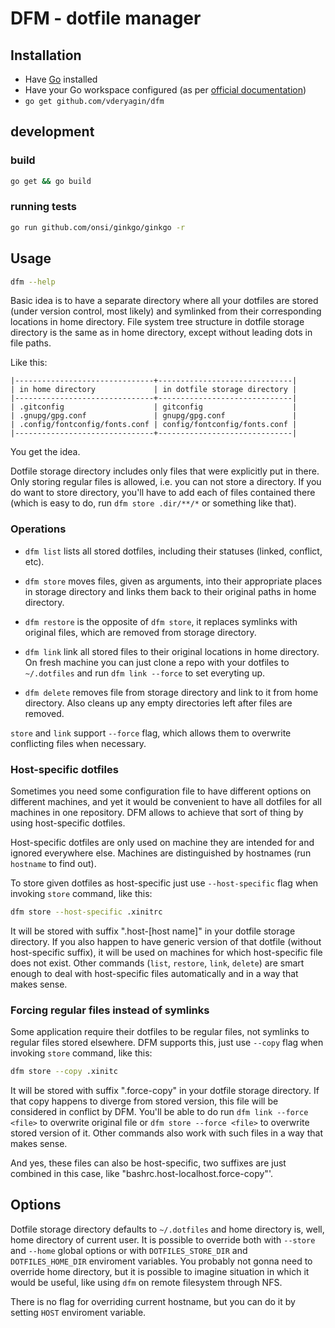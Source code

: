# DFM - dotfile manager #

## Installation ##

- Have [Go][1] installed
- Have your Go workspace configured (as per [official documentation][2])
- `go get github.com/vderyagin/dfm`

[1]: http://golang.org/doc/install
[2]: http://golang.org/doc/code.html#GOPATH

## development

### build

```sh
go get && go build
```

### running tests

```sh
go run github.com/onsi/ginkgo/ginkgo -r
```

## Usage ##

```sh
dfm --help
```

Basic idea is to have a separate directory where all your dotfiles are stored (under version control, most likely) and symlinked from their corresponding locations in home directory. File system tree structure in dotfile storage directory is the same as in home directory, except without leading dots in file paths.

Like this:

```
|-------------------------------+------------------------------|
| in home directory             | in dotfile storage directory |
|-------------------------------+------------------------------|
| .gitconfig                    | gitconfig                    |
| .gnupg/gpg.conf               | gnupg/gpg.conf               |
| .config/fontconfig/fonts.conf | config/fontconfig/fonts.conf |
|-------------------------------+------------------------------|
```

You get the idea.

Dotfile storage directory includes only files that were explicitly put in there. Only storing regular files is allowed, i.e. you can not store a directory. If you do want to store directory, you'll have to add each of files contained there (which is easy to do, run `dfm store .dir/**/*` or something like that).

### Operations ###

- `dfm list` lists all stored dotfiles, including their statuses (linked, conflict, etc).

- `dfm store` moves files, given as arguments, into their appropriate places in storage directory and links them back to their original paths in home directory.

- `dfm restore` is the opposite of `dfm store`, it replaces symlinks with original files, which are removed from storage directory.

- `dfm link` link all stored files to their original locations in home directory. On fresh machine you can just clone a repo with your dotfiles to `~/.dotfiles` and run `dfm link --force` to set everyting up.

- `dfm delete` removes file from storage directory and link to it from home directory. Also cleans up any empty directories left after files are removed.

`store` and `link` support `--force` flag, which allows them to overwrite conflicting files when necessary.

### Host-specific dotfiles ###

Sometimes you need some configuration file to have different options on different machines, and yet it would be convenient to have all dotfiles for all machines in one repository. DFM allows to achieve that sort of thing by using host-specific dotfiles.

Host-specific dotfiles are only used on machine they are intended for and ignored everywhere else. Machines are distinguished by hostnames (run `hostname` to find out).

To store given dotfiles as host-specific just use `--host-specific` flag when invoking `store` command, like this:

```sh
dfm store --host-specific .xinitrc
```

It will be stored with suffix ".host-[host name]" in your dotfile storage directory. If you also happen to have generic version of that dotfile (without host-specific suffix), it will be used on machines for which host-specific file does not exist. Other commands (`list`, `restore`, `link`, `delete`) are smart enough to deal with host-specific files automatically and in a way that makes sense.

### Forcing regular files instead of symlinks ###

Some application require their dotfiles to be regular files, not symlinks to regular files stored elsewhere. DFM supports this, just use `--copy` flag when invoking `store` command, like this:

```sh
dfm store --copy .xinitc
```

It will be stored with suffix ".force-copy" in your dotfile storage directory. If that copy happens to diverge from stored version, this file will be considered in conflict by DFM. You'll be able to do run `dfm link --force <file>` to overwrite original file or `dfm store --force <file>` to overwrite stored version of it. Other commands also work with such files in a way that makes sense.

And yes, these files can also be host-specific, two suffixes are just combined in this case, like "bashrc.host-localhost.force-copy"'.

## Options ##

Dotfile storage directory defaults to `~/.dotfiles` and home directory is, well, home directory of current user. It is possible to override both with `--store` and `--home` global options or with `DOTFILES_STORE_DIR` and `DOTFILES_HOME_DIR` enviroment variables. You probably not gonna need to override home directory, but it is possible to imagine situation in which it would be useful, like using `dfm` on remote filesystem through NFS.

There is no flag for overriding current hostname, but you can do it by setting `HOST` enviroment variable.
